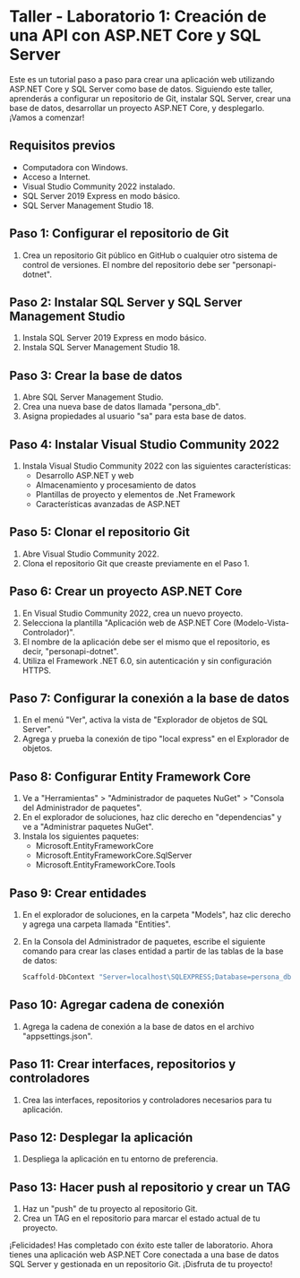# Taller - Laboratorio 1: Creación de una API con ASP.NET Core y SQL Server

Este es un tutorial paso a paso para crear una aplicación web utilizando ASP.NET Core y SQL Server como base de datos. Siguiendo este taller, aprenderás a configurar un repositorio de Git, instalar SQL Server, crear una base de datos, desarrollar un proyecto ASP.NET Core, y desplegarlo. ¡Vamos a comenzar!

## Requisitos previos

- Computadora con Windows.
- Acceso a Internet.
- Visual Studio Community 2022 instalado.
- SQL Server 2019 Express en modo básico.
- SQL Server Management Studio 18.

## Paso 1: Configurar el repositorio de Git

1. Crea un repositorio Git público en GitHub o cualquier otro sistema de control de versiones. El nombre del repositorio debe ser "personapi-dotnet".

## Paso 2: Instalar SQL Server y SQL Server Management Studio

1. Instala SQL Server 2019 Express en modo básico.
2. Instala SQL Server Management Studio 18.

## Paso 3: Crear la base de datos

1. Abre SQL Server Management Studio.
2. Crea una nueva base de datos llamada "persona_db".
3. Asigna propiedades al usuario "sa" para esta base de datos.

## Paso 4: Instalar Visual Studio Community 2022

1. Instala Visual Studio Community 2022 con las siguientes características:
   - Desarrollo ASP.NET y web
   - Almacenamiento y procesamiento de datos
   - Plantillas de proyecto y elementos de .Net Framework
   - Características avanzadas de ASP.NET

## Paso 5: Clonar el repositorio Git

1. Abre Visual Studio Community 2022.
2. Clona el repositorio Git que creaste previamente en el Paso 1.

## Paso 6: Crear un proyecto ASP.NET Core

1. En Visual Studio Community 2022, crea un nuevo proyecto.
2. Selecciona la plantilla "Aplicación web de ASP.NET Core (Modelo-Vista-Controlador)".
3. El nombre de la aplicación debe ser el mismo que el repositorio, es decir, "personapi-dotnet".
4. Utiliza el Framework .NET 6.0, sin autenticación y sin configuración HTTPS.

## Paso 7: Configurar la conexión a la base de datos

1. En el menú "Ver", activa la vista de "Explorador de objetos de SQL Server".
2. Agrega y prueba la conexión de tipo "local express" en el Explorador de objetos.

## Paso 8: Configurar Entity Framework Core

1. Ve a "Herramientas" > "Administrador de paquetes NuGet" > "Consola del Administrador de paquetes".
2. En el explorador de soluciones, haz clic derecho en "dependencias" y ve a "Administrar paquetes NuGet".
3. Instala los siguientes paquetes:
   - Microsoft.EntityFrameworkCore
   - Microsoft.EntityFrameworkCore.SqlServer
   - Microsoft.EntityFrameworkCore.Tools

## Paso 9: Crear entidades

1. En el explorador de soluciones, en la carpeta "Models", haz clic derecho y agrega una carpeta llamada "Entities".
2. En la Consola del Administrador de paquetes, escribe el siguiente comando para crear las clases entidad a partir de las tablas de la base de datos:
   
   ```csharp
   Scaffold-DbContext "Server=localhost\SQLEXPRESS;Database=persona_db;Trusted_Connection=True;TrustServerCertificate=true" Microsoft.EntityFrameworkCore.SqlServer -OutputDir Models/Entities
   ```

## Paso 10: Agregar cadena de conexión

1. Agrega la cadena de conexión a la base de datos en el archivo "appsettings.json".

## Paso 11: Crear interfaces, repositorios y controladores

1. Crea las interfaces, repositorios y controladores necesarios para tu aplicación.

## Paso 12: Desplegar la aplicación

1. Despliega la aplicación en tu entorno de preferencia.

## Paso 13: Hacer push al repositorio y crear un TAG

1. Haz un "push" de tu proyecto al repositorio Git.
2. Crea un TAG en el repositorio para marcar el estado actual de tu proyecto.

¡Felicidades! Has completado con éxito este taller de laboratorio. Ahora tienes una aplicación web ASP.NET Core conectada a una base de datos SQL Server y gestionada en un repositorio Git. ¡Disfruta de tu proyecto!